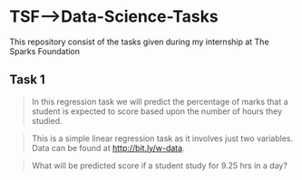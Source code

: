 # TSF-->Data-Science-Tasks
This repository consist of the tasks given during my internship at The Sparks Foundation

## Task 1
>In this regression task we will predict the percentage of marks that a student is expected to score based upon the number of hours they studied. 

>This is a simple linear regression task as it involves just two variables. Data can be found at http://bit.ly/w-data.

>What will be predicted score if a student study for 9.25 hrs in a day? 

